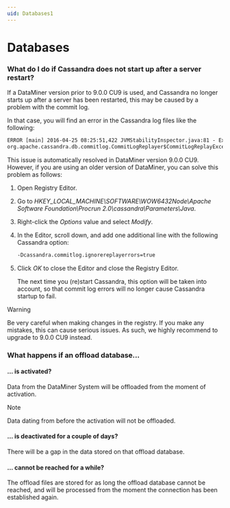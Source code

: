 ```yaml
---
uid: Databases1
---
```


# Databases

### What do I do if Cassandra does not start up after a server restart?

If a DataMiner version prior to 9.0.0 CU9 is used, and Cassandra no longer starts up after a server has been restarted, this may be caused by a problem with the commit log.

In that case, you will find an error in the Cassandra log files like the following:

```txt
ERROR [main] 2016-04-25 08:25:51,422 JVMStabilityInspector.java:81 - Exiting due to error while processing commit log during initialization.
org.apache.cassandra.db.commitlog.CommitLogReplayer$CommitLogReplayException: Could not read commit log descriptor in file C:\PROGRA\~1\CASSAN\~1\data\commitlog\CommitLog-6-1459504472381.log
```

This issue is automatically resolved in DataMiner version 9.0.0 CU9. However, if you are using an older version of DataMiner, you can solve this problem as follows:

1. Open Registry Editor.

2. Go to *HKEY_LOCAL_MACHINE\\SOFTWARE\\WOW6432Node\\Apache Software Foundation\\Procrun 2.0\\cassandra\\Parameters\\Java*.

3. Right-click the *Options* value and select *Modify*.

4. In the Editor, scroll down, and add one additional line with the following Cassandra option:

    ```txt
    -Dcassandra.commitlog.ignorereplayerrors=true
    ```

5. Click *OK* to close the Editor and close the Registry Editor.

    The next time you (re)start Cassandra, this option will be taken into account, so that commit log errors will no longer cause Cassandra startup to fail.

> [!WARNING]
> Be very careful when making changes in the registry. If you make any mistakes, this can cause serious issues. As such, we highly recommend to upgrade to 9.0.0 CU9 instead.

### What happens if an offload database...

#### ... is activated?

Data from the DataMiner System will be offloaded from the moment of activation.

> [!NOTE]
> Data dating from before the activation will not be offloaded.

#### ... is deactivated for a couple of days?

There will be a gap in the data stored on that offload database.

#### ... cannot be reached for a while?

The offload files are stored for as long the offload database cannot be reached, and will be processed from the moment the connection has been established again.
